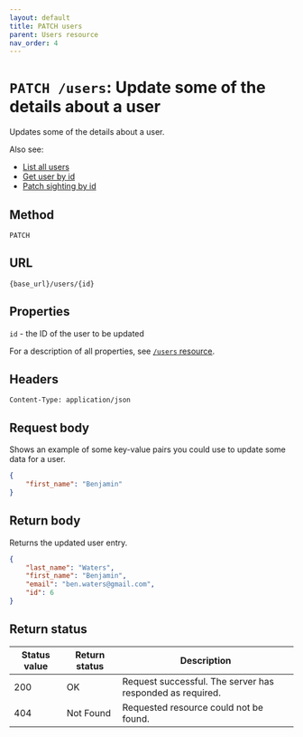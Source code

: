 ```yaml
---
layout: default
title: PATCH users
parent: Users resource
nav_order: 4
---
```


# `PATCH /users`: Update some of the details about a user

Updates some of the details about a user.

Also see:

* [List all users](./users-get.md)
* [Get user by id](./users-get.md)
* [Patch sighting by id](../sightings-resource/sightings-patch.md)

## Method

`PATCH`

## URL

`{base_url}/users/{id}`

## Properties

`id` - the ID of the user to be updated

For a description of all properties, see [`/users` resource](./users-resource.md).

## Headers

`Content-Type: application/json`

## Request body

Shows an example of some key-value pairs you could use to update some data for a user.

```json
{
    "first_name": "Benjamin"
}
```

## Return body

Returns the updated user entry.

```json
{
    "last_name": "Waters",
    "first_name": "Benjamin",
    "email": "ben.waters@gmail.com",
    "id": 6
}
```

## Return status

| Status value | Return status | Description                                               |
| ------------ | ------------- | --------------------------------------------------------- |
| 200          | OK            | Request successful. The server has responded as required. |
| 404          | Not Found     | Requested resource could not be found.                    |

